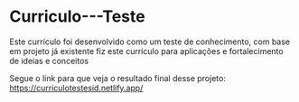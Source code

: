 # Curriculo---Teste
Este currículo foi desenvolvido como um teste de conhecimento, com base em projeto já existente fiz este currículo para aplicações e fortalecimento de ideias e conceitos  


Segue o link para que veja o resultado final desse projeto:
https://curriculotestesid.netlify.app/
